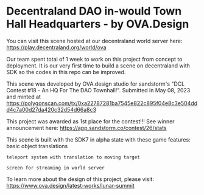# Decentraland DAO in-would Town Hall Headquarters - by OVA.Design
You can visit this scene hosted at our decentraland world server here:
    https://play.decentraland.org/world/ova

Our team spent total of 1 week to work on this project from concept to deployment. It is our very first time to build a scene on decentraland with SDK so the codes in this repo can be improved. 

This scene was developed by OVA.design studio for sandstorm's "DCL Contest #18 - An HQ For The DAO Townhall!". Submitted in May 08, 2023 and minted at 
    https://polygonscan.com/tx/0xa22787281ba7545e822c895f04e8c3e504ddd4c7a00d27da420c32d54d66a8c3

This project was awarded as 1st place for the contest!!! See winner announcement here: 
    https://app.sandstorm.co/contest/26/stats

This scene is built with the SDK7 in alpha state with these game features:
    basic object translations

    teleport system with translation to moving target
    
    screen for streaming in world server
    
To learn more about the design of this project, please visit:
    https://www.ova.design/latest-works/lunar-summit
